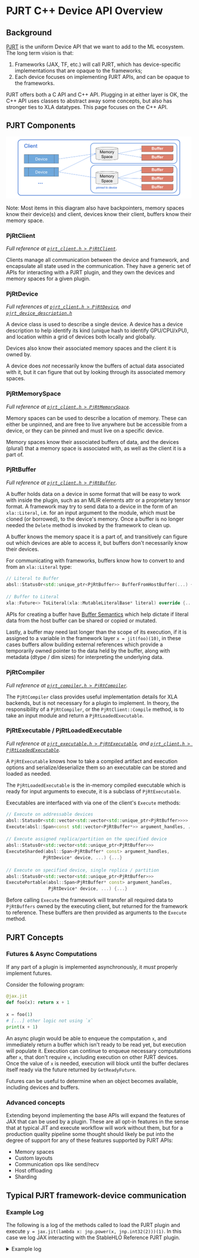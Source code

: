 # PJRT C++ Device API Overview

## Background

[PJRT](https://github.com/openxla/xla/blob/c23fbd601a017be25726fd6d624b22daa6a8a4e5/xla/pjrt/c/pjrt_c_api.h)
is the uniform Device API that we want to add to the ML ecosystem. The long term
vision is that:

1. Frameworks (JAX, TF, etc.) will call PJRT, which has device-specific
   implementations that are opaque to the frameworks;
2. Each device focuses on implementing PJRT APIs, and can be opaque to the
   frameworks.

PJRT offers both a C API and C++ API. Plugging in at either layer is OK, the C++
API uses classes to abstract away some concepts, but also has stronger ties to
XLA datatypes. This page focuses on the C++ API.

## PJRT Components

![PJRT Components](images/pjrt_client.svg)

Note: Most items in this diagram also have backpointers, memory spaces know
their device(s) and client, devices know their client, buffers know their memory
space.

### PjRtClient

_Full reference at [`pjrt_client.h > PjRtClient`](https://github.com/openxla/xla/blob/924b74d84de3760cc589fd1525c7346691d51df5/xla/pjrt/pjrt_client.h#L486)._

Clients manage all communication between the device and framework, and
encapsulate all state used in the communication. They have a generic set of APIs
for interacting with a PJRT plugin, and they own the devices and memory spaces
for a given plugin.

### PjRtDevice

_Full references at [`pjrt_client.h > PjRtDevice`](https://github.com/openxla/xla/blob/3e448cf9e86775a37ec5f7d3c69dfb20e0c760df/xla/pjrt/pjrt_client.h#L102),
and [`pjrt_device_description.h`](https://github.com/openxla/xla/blob/main/xla/pjrt/pjrt_device_description.h)_

A device class is used to describe a single device. A device has a device
description to help identify its kind (unique hash to identify GPU/CPU/xPU), and
location within a grid of devices both locally and globally.

Devices also know their associated memory spaces and the client it is owned by.

A device does *not* necessarily know the buffers of actual data associated with
it, but it can figure that out by looking through its associated memory spaces.

### PjRtMemorySpace

_Full reference at [`pjrt_client.h > PjRtMemorySpace`](https://github.com/openxla/xla/blob/3e448cf9e86775a37ec5f7d3c69dfb20e0c760df/xla/pjrt/pjrt_client.h#L72)._

Memory spaces can be used to describe a location of memory. These can either be
unpinned, and are free to live anywhere but be accessible from a device, or they
can be pinned and must live on a specific device.

Memory spaces know their associated buffers of data, and the devices (plural)
that a memory space is associated with, as well as the client it is a part of.

### PjRtBuffer

_Full reference at [`pjrt_client.h > PjRtBuffer`](https://github.com/openxla/xla/blob/3e448cf9e86775a37ec5f7d3c69dfb20e0c760df/xla/pjrt/pjrt_client.h#L1111)._

A buffer holds data on a device in some format that will be easy to work with
inside the plugin, such as an MLIR elements attr or a proprietary tensor format.
A framework may try to send data to a device in the form of an `xla::Literal`,
i.e. for an input argument to the module, which must be cloned (or borrowed), to
the device's memory. Once a buffer is no longer needed the `Delete` method is
invoked by the framework to clean up.

A buffer knows the memory space it is a part of, and transitively can figure out
which devices are able to access it, but buffers don't necessarily know their
devices.

For communicating with frameworks, buffers know how to convert to and from an
`xla::Literal` type:

```cpp
// Literal to Buffer
absl::StatusOr<std::unique_ptr<PjRtBuffer>> BufferFromHostBuffer(...) {...}

// Buffer to Literal
xla::Future<> ToLiteral(xla::MutableLiteralBase* literal) override {...}
```

APIs for creating a buffer have [Buffer Semantics](https://github.com/openxla/xla/blob/3e448cf9e86775a37ec5f7d3c69dfb20e0c760df/xla/pjrt/pjrt_client.h#L858)
which help dictate if literal data from the host buffer can be shared or copied
or mutated.

Lastly, a buffer may need last longer than the scope of its execution, if it is
assigned to a variable in the framework layer `x = jit(foo)(10)`, in these cases
buffers allow building external references which provide a temporarily owned
pointer to the data held by the buffer, along with metadata (dtype / dim sizes)
for interpreting the underlying data.

### PjRtCompiler

_Full reference at [`pjrt_compiler.h > PjRtCompiler`](https://github.com/openxla/xla/blob/3e448cf9e86775a37ec5f7d3c69dfb20e0c760df/xla/pjrt/pjrt_compiler.h#L157)._

The `PjRtCompiler` class provides useful implementation details for XLA
backends, but is not necessary for a plugin to implement. In theory, the
responsibility of a `PjRtCompiler`, or the `PjRtClient::Compile` method, is to
take an input module and return a `PjRtLoadedExecutable`.

### PjRtExecutable / PjRtLoadedExecutable

_Full reference at [`pjrt_executable.h > PjRtExecutable`](https://github.com/openxla/xla/blob/3e448cf9e86775a37ec5f7d3c69dfb20e0c760df/xla/pjrt/pjrt_executable.h#L306),
and [`pjrt_client.h > PjRtLoadedExecutable`](https://github.com/openxla/xla/blob/3e448cf9e86775a37ec5f7d3c69dfb20e0c760df/xla/pjrt/pjrt_client.h#L1506)._

A `PjRtExecutable` knows how to take a compiled artifact and execution options
and serialize/deserialize them so an executable can be stored and loaded as
needed.

The `PjRtLoadedExecutable` is the in-memory compiled executable which is ready
for input arguments to execute, it is a subclass of `PjRtExecutable`.

Executables are interfaced with via one of the client's `Execute` methods:

```cpp
// Execute on addressable devices
absl::StatusOr<std::vector<std::vector<std::unique_ptr<PjRtBuffer>>>>
Execute(absl::Span<const std::vector<PjRtBuffer*>> argument_handles, ...) {...}

// Execute assigned replica/partition on the specified device
absl::StatusOr<std::vector<std::unique_ptr<PjRtBuffer>>>
ExecuteSharded(absl::Span<PjRtBuffer* const> argument_handles,
              PjRtDevice* device, ...) {...}

// Execute on specified device, single replica / partition
absl::StatusOr<std::vector<std::unique_ptr<PjRtBuffer>>>
ExecutePortable(absl::Span<PjRtBuffer* const> argument_handles,
                PjRtDevice* device, ...) {...}
```

Before calling `Execute` the framework will transfer all required data to
`PjRtBuffers` owned by the executing client, but returned for the framework to
reference. These buffers are then provided as arguments to the `Execute` method.

## PJRT Concepts

### Futures & Async Computations

If any part of a plugin is implemented asynchronously, it _must_ properly
implement futures.

Consider the following program:

```py
@jax.jit
def foo(x): return x + 1

x = foo(1)
# [...] other logic not using `x`
print(x + 1)
```

An async plugin would be able to enqueue the computation `x`, and immediately
return a buffer which isn't ready to be read yet, but execution will populate
it. Execution can continue to enqueue necessary computations after `x`, that
don't require `x`, including execution on other PJRT devices. Once the value of
`x` is needed, execution will block until the buffer declares itself ready via
the future returned by `GetReadyFuture`.

Futures can be useful to determine when an object becomes available, including
devices and buffers.

### Advanced concepts

Extending beyond implementing the base APIs will expand the features of JAX that
can be used by a plugin. These are all opt-in features in the sense that at
typical JIT and execute workflow will work without them, but for a production
quality pipeline some thought should likely be put into the degree of support
for any of these features supported by PJRT APIs:

- Memory spaces
- Custom layouts
- Communication ops like send/recv
- Host offloading
- Sharding

## Typical PJRT framework-device communication

### Example Log

The following is a log of the methods called to load the PJRT plugin and
execute `y = jax.jit(lambda x: jnp.power(x, jnp.int32(2)))(1)`. In this case
we log JAX interacting with the StableHLO Reference PJRT plugin.

<details>
<summary>Example log</summary>
<br>
<pre>

```
//////////////////////////////////
// Load the plugin
//////////////////////////////////

I client_cpp_pjrt.cc:55] StablehloReferencePjrtClient(0x23bac400)
I device.cc:53] StablehloReferenceDeviceDescription(0x23bac4f8)
I device.cc:104] StablehloReferenceDevice(0x23bac4e0)
I device.cc:123] client(0x23bac4e0)
I device.cc:123] client(0x23bac4e0)
I client_cpp_pjrt.cc:71] process_index(0x23bac400)
I client_cpp_pjrt.cc:67] platform_name(0x23bac400)
I device.cc:143] AttachDefaultMemorySpace(0x23bac4e0)
I client_cpp_pjrt.cc:67] platform_name(0x23bac400)
I client_cpp_pjrt.cc:86] devices(0x23bac400)
I client_cpp_pjrt.cc:81] addressable_device_count(0x23bac400)
I device.cc:168] description(0x23bac4e0)
I device.cc:168] description(0x23bac4e0)
I device.cc:86] Attributes(0x23bac4f8)
I device.cc:128] IsAddressable(0x23bac4e0)
I device.cc:168] description(0x23bac4e0)
I device.cc:61] process_index(0x23bac4f8)
I device.cc:123] client(0x23bac4e0)
I client_cpp_pjrt.cc:71] process_index(0x23bac400)
I client_cpp_pjrt.cc:81] addressable_device_count(0x23bac400)
I client_cpp_pjrt.cc:95] memory_spaces(0x23bac400)
I device.cc:128] IsAddressable(0x23bac4e0)
I device.cc:168] description(0x23bac4e0)
I device.cc:61] process_index(0x23bac4f8)
I device.cc:123] client(0x23bac4e0)
I client_cpp_pjrt.cc:71] process_index(0x23bac400)
I device.cc:148] memory_spaces(0x23bac4e0)
Creating PJRT Client from client
I client_cpp_pjrt.cc:108] platform_version(0x23bac400)
I client_cpp_pjrt.cc:67] platform_name(0x23bac400)
I device.cc:57] id(0x23bac4f8)
I device.cc:70] device_kind(0x23bac4f8)
I device.cc:70] device_kind(0x23bac4f8)
I device.cc:80] ToString(0x23bac4f8)
I device.cc:80] ToString(0x23bac4f8)
I device.cc:75] DebugString(0x23bac4f8)
I device.cc:75] DebugString(0x23bac4f8)
I device.cc:61] process_index(0x23bac4f8)
I device.cc:128] IsAddressable(0x23bac4e0)
I device.cc:168] description(0x23bac4e0)
I device.cc:61] process_index(0x23bac4f8)
I device.cc:123] client(0x23bac4e0)
I client_cpp_pjrt.cc:71] process_index(0x23bac400)
I device.cc:153] default_memory_space(0x23bac4e0)
I client_cpp_pjrt.cc:71] process_index(0x23bac400)

//////////////////////////////////
// RUN: `y = jax.jit(lambda x: jnp.power(x, jnp.int32(2)))(1)`
//////////////////////////////////

I executable.cc:309] num_partitions(0x240bab70)
I executable.cc:305] num_replicas(0x240bab70)
I executable.cc:309] num_partitions(0x240bab70)
I client_cpp_pjrt.cc:233] BufferFromHostBuffer(0x23bac400)
I buffer.cc:285] CreateMlirBufferFromLiteral
I buffer.cc:98] CreateFromLiteral
I buffer.cc:99] CreateFromLiteral: s32[] 2
I buffer.cc:64] MlirPjrtBuffer(0x240bb050)
I buffer.cc:102] CreateFromLiteral -> 0x240bb050
I buffer.cc:158] device(0x240bb050)
I buffer.cc:154] memory_space(0x240bb050)
I buffer.cc:154] memory_space(0x240bb050)
I executable.cc:328] GetHloModules(0x240bab70)
I executable.cc:240] Execute(0x240bab70)
I executable.cc:197] ExecuteWithReferenceInterpreter(0x240bab70)
I buffer.cc:303] GetAttributeFromBuffer
I buffer.cc:229] IsDeleted(0x240bb050)
I buffer.cc:311] GetAttributeFromBuffer(0x240bb050) -> dense<2> : tensor<i32>
I executable.cc:205] EvalModule:
module @jit attributes {mhlo.num_partitions = 1 : i32, mhlo.num_replicas = 1 : i32} {
  func.func public @main(%arg0: tensor<i32> {mhlo.layout_mode = "default"}) -> (tensor<i32> {jax.result_info = "", mhlo.layout_mode = "default"}) {
    // ...
    return %3 : tensor<i32>
  }
}
I executable.cc:206] Inputs: [dense<2> : tensor<i32>]
I executable.cc:213] Results: [dense<2> : tensor<i32>]
I device.cc:153] default_memory_space(0x23bac4e0)
I buffer.cc:291] CreateMlirBufferFromAttribute
I buffer.cc:116] CreateFromAttribute
I buffer.cc:64] MlirPjrtBuffer(0x22cea630)
I buffer.cc:122] CreateFromAttribute(dense<2> : tensor<i32>) -> 0x22cea630

//////////////////////////////////
// RUN: `print(y)`
//////////////////////////////////

I buffer.cc:263] GetReadyFuture(0x22cea630)
I buffer.cc:264] GetReadyFuture(0x22cea630)
I buffer.cc:154] memory_space(0x22cea630)
I buffer.cc:154] memory_space(0x22cea630)
I buffer.cc:158] device(0x22cea630)
I buffer.cc:158] device(0x22cea630)
I buffer.cc:154] memory_space(0x22cea630)
I buffer.cc:154] memory_space(0x22cea630)
I buffer.cc:229] IsDeleted(0x22cea630)
I buffer.cc:129] on_device_shape(0x22cea630)
I buffer.cc:129] on_device_shape(0x22cea630)
I buffer.cc:129] on_device_shape(0x22cea630)
I buffer.cc:158] device(0x22cea630)
I buffer.cc:154] memory_space(0x22cea630)
I buffer.cc:154] memory_space(0x22cea630)
I client_cpp_pjrt.cc:71] process_index(0x23bac400)
I buffer.cc:229] IsDeleted(0x22cea630)
I buffer.cc:129] on_device_shape(0x22cea630)
I buffer.cc:129] on_device_shape(0x22cea630)
I buffer.cc:269] IsOnCpu(0x22cea630) # Returns true, allows external references.
I buffer.cc:129] on_device_shape(0x22cea630)
I buffer.cc:129] on_device_shape(0x22cea630)
I buffer.cc:129] on_device_shape(0x22cea630)
I buffer.cc:129] on_device_shape(0x22cea630)
I buffer.cc:129] on_device_shape(0x22cea630)
I buffer.cc:168] AcquireExternalReference(0x22cea630)
I buffer.cc:73] MlirClonedExternalReference(0x2404d560)
I buffer.cc:303] GetAttributeFromBuffer
I buffer.cc:229] IsDeleted(0x22cea630)
I buffer.cc:311] GetAttributeFromBuffer(0x22cea630) -> dense<2> : tensor<i32>
I buffer.cc:291] CreateMlirBufferFromAttribute
I buffer.cc:116] CreateFromAttribute
I buffer.cc:64] MlirPjrtBuffer(0x240bb050)
I buffer.cc:122] CreateFromAttribute(dense<2> : tensor<i32>) -> 0x240bb050
I buffer.cc:168] AcquireExternalReference(0x22cea630)
I buffer.cc:73] MlirClonedExternalReference(0x240b6010)
I buffer.cc:303] GetAttributeFromBuffer
I buffer.cc:229] IsDeleted(0x22cea630)
I buffer.cc:311] GetAttributeFromBuffer(0x22cea630) -> dense<2> : tensor<i32>
I buffer.cc:291] CreateMlirBufferFromAttribute
I buffer.cc:116] CreateFromAttribute
I buffer.cc:64] MlirPjrtBuffer(0x23b2db60)
I buffer.cc:122] CreateFromAttribute(dense<2> : tensor<i32>) -> 0x23b2db60
I buffer.cc:263] GetReadyFuture(0x22cea630)
I buffer.cc:264] GetReadyFuture(0x22cea630)
```
</pre>
</details>
